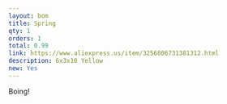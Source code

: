 ```yaml
---
layout: bom
title: Spring
qty: 1
orders: 1
total: 0.99
link: https://www.aliexpress.us/item/3256806731381312.html
description: 6x3x10 Yellow
new: Yes
---
```


Boing!